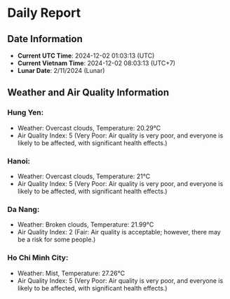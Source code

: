 # Daily Report
## Date Information
- **Current UTC Time**: 2024-12-02 01:03:13 (UTC)
- **Current Vietnam Time**: 2024-12-02 08:03:13 (UTC+7)
- **Lunar Date**: 2/11/2024 (Lunar)

## Weather and Air Quality Information

### Hung Yen:
- Weather: Overcast clouds, Temperature: 20.29°C
- Air Quality Index: 5 (Very Poor: Air quality is very poor, and everyone is likely to be affected, with significant health effects.)

### Hanoi:
- Weather: Overcast clouds, Temperature: 21°C
- Air Quality Index: 5 (Very Poor: Air quality is very poor, and everyone is likely to be affected, with significant health effects.)

### Da Nang:
- Weather: Broken clouds, Temperature: 21.99°C
- Air Quality Index: 2 (Fair: Air quality is acceptable; however, there may be a risk for some people.)

### Ho Chi Minh City:
- Weather: Mist, Temperature: 27.26°C
- Air Quality Index: 5 (Very Poor: Air quality is very poor, and everyone is likely to be affected, with significant health effects.)
